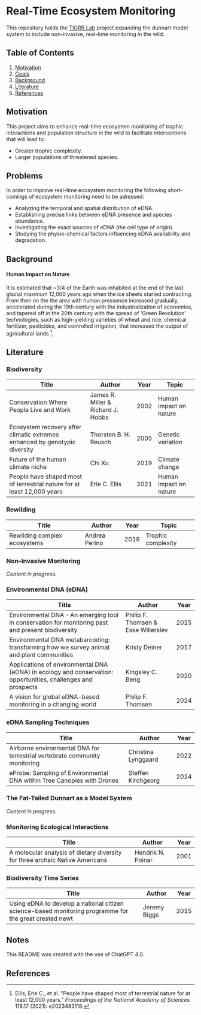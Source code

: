 # Real-Time Ecosystem Monitoring

This repository holds the [TIGRR Lab](https://tigrrlab.science.unimelb.edu.au/) project expanding the dunnart model system to include non-invasive, real-time monitoring in the wild.

## Table of Contents
1. [Motivation](#motivation)
2. [Goals](#aims)
3. [Background](#background)
4. [Literature](#literature)
6. [References](#references)

## Motivation

This project aims to enhance real-time ecosystem monitoring of trophic interactions and population structure in the wild to facilitate interventions that will lead to:
- Greater trophic complexity.
- Larger populations of threatened species.

## Problems

In order to improve real-time ecosystem monitoring the following short-comings of ecosystem monitoring need to be adressed:
- Analyzing the temporal and spatial distribution of eDNA.
- Establishing precise links between eDNA presence and species abundance.
- Investigating the exact sources of eDNA (the cell type of origin).
- Studying the physio-chemical factors influencing eDNA availability and degradation.

## Background

#### Human Impact on Nature

It is estimated that ~3/4 of the Earth was inhabited at the end of the last glacial maximum 12,000 years ago when the ice sheets started contracting. From then on the the area with human pressence increased gradually, accelerated during the 19th century with the industrialization of economies, and tapered off in the 20th century with the spread of 'Green Revolution' technologies, such as high-yielding varieties of wheat and rice, chemical fertilizer, pesticides, and controlled irrigation, that increased the output of agricultural lands [^1].

## Literature

### Biodiversity

| Title | Author | Year | Topic |
|-------|--------|------|-------|
| Conservation Where People Live and Work | James R. Miller & Richard J. Hobbs | 2002 | Human impact on nature |
| Ecosystem recovery after climatic extremes enhanced by genotypic diversity | Thorsten B. H. Reusch | 2005 | Genetic variation |
| Future of the human climate niche | Chi Xu | 2019 | Climate change |
| People have shaped most of terrestrial nature for at least 12,000 years | Erle C. Ellis | 2021 | Human impact on nature |

### Rewilding

| Title | Author | Year | Topic |
|-------|--------|------|-------|
| Rewilding complex ecosystems | Andrea Perino | 2019 | Trophic complexity |

### Non-Invasive Monitoring
*Content in progress.*

### Environmental DNA (eDNA)

| Title | Author | Year |
|-------|--------|------|
| Environmental DNA – An emerging tool in conservation for monitoring past and present biodiversity | Philip F. Thomsen & Eske Willerslev | 2015 |
| Environmental DNA metabarcoding: transforming how we survey animal and plant communities | Kristy Deiner | 2017 |
| Applications of environmental DNA (eDNA) in ecology and conservation: opportunities, challenges and prospects | Kingsley C. Beng | 2020 |
| A vision for global eDNA-based monitoring in a changing world | Philip F. Thomsen | 2024 |

### eDNA Sampling Techniques

| Title | Author | Year |
|-------|--------|------|
| Airborne environmental DNA for terrestrial vertebrate community monitoring | Christina Lynggaard | 2022 |
| eProbe: Sampling of Environmental DNA within Tree Canopies with Drones | Steffen Kirchgeorg | 2024 |

### The Fat-Tailed Dunnart as a Model System
*Content in progress.*

### Monitoring Ecological Interactions

| Title | Author | Year |
|-------|--------|------|
| A molecular analysis of dietary diversity for three archaic Native Americans | Hendrik N. Poinar | 2001 |

### Biodiversity Time Series

| Title | Author | Year |
|-------|--------|------|
| Using eDNA to develop a national citizen science-based monitoring programme for the great crested newt | Jeremy Biggs | 2015 |

## Notes
This README was created with the use of ChatGPT 4.0.

## References

[^1]: Ellis, Erle C., et al. "People have shaped most of terrestrial nature for at least 12,000 years." *Proceedings of the National Academy of Sciences* 118.17 (2021): e2023483118.
